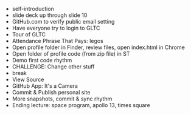 - self-introduction
- slide deck up through slide 10
- GitHub.com to verify public email setting
- Have everyone try to login to GLTC
- Tour of GLTC
- Attendance Phrase That Pays: legos
- Open profile folder in Finder, review files, open index.html in Chrome
- Open folder of profile code (from zip file) in ST
- Demo first code rhythm
- CHALLENGE: Change other stuff
- break
- View Source
- GitHub App: It's a Camera
- Commit & Publish personal site
- More snapshots, commit & sync rhythm
- Ending lecture: space program, apollo 13, times square


